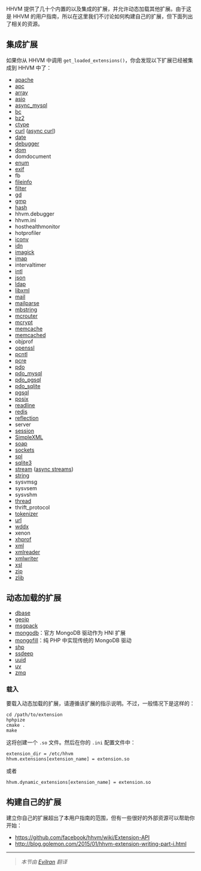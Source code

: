 HHVM 提供了几十个内置的以及集成的扩展，并允许动态加载其他扩展。由于这是 HHVM 的用户指南，所以在这里我们不讨论如何构建自己的扩展，但下面列出了相关的资源。


## 集成扩展

如果你从 HHVM 中调用 `get_loaded_extensions()`，你会发现以下扩展已经被集成到 HHVM 中了：

* [apache](http://php.net/manual/en/book.apache.php)
* [apc](http://php.net/manual/en/book.apc.php)
* [array](http://php.net/manual/en/book.array.php)
* [asio](/hack/asynchronous-operations/utility-functions)
* [async_mysql](/hack/asynchronous-operations/extensions#mysql)
* [bc](http://php.net/manual/en/book.bc.php)
* [bz2](http://php.net/manual/en/book.bzip2.php)
* [ctype](http://php.net/manual/en/book.ctype.php)
* [curl](http://php.net/manual/en/book.curl.php) ([async curl](/hack/asynchronous-operations/extensions#curl))
* [date](http://php.net/manual/en/book.date.php)
* [debugger](http://php.net/manual/en/book.debugger.php)
* [dom](http://php.net/manual/en/book.dom.php)
* domdocument
* [enum](/hack/built-in-types/enumerated-types)
* [exif](http://php.net/manual/en/book.exif.php)
* fb
* [fileinfo](http://php.net/manual/en/book.fileinfo.php)
* [filter](http://php.net/manual/en/book.filter.php)
* [gd](http://php.net/manual/en/book.gd.php)
* [gmp](http://php.net/manual/en/book.gmp.php)
* [hash](http://php.net/manual/en/book.hash.php)
* hhvm.debugger
* hhvm.ini
* hosthealthmonitor
* hotprofiler
* [iconv](http://php.net/manual/en/book.iconv.php)
* [idn](http://php.net/manual/en/ref.intl.idn.php)
* [imagick](http://php.net/manual/en/book.imagick.php)
* [imap](http://php.net/manual/en/book.imap.php)
* intervaltimer
* [intl](http://php.net/manual/en/book.intl.php)
* [json](http://php.net/manual/en/book.json.php)
* [ldap](http://php.net/manual/en/book.ldap.php)
* [libxml](http://php.net/manual/en/book.libxml.php)
* [mail](http://php.net/manual/en/book.mail.php)
* [mailparse](http://php.net/manual/en/book.mailparse.php)
* [mbstring](http://php.net/manual/en/book.mbstring.php)
* [mcrouter](/hack/asynchronous-operations/extensions#mcrouter)
* [mcrypt](http://php.net/manual/en/book.mcrypt.php)
* [memcache](http://php.net/manual/en/book.memcache.php)
* [memcached](http://php.net/manual/en/book.memcached.php)
* objprof
* [openssl](http://php.net/manual/en/book.openssl.php)
* [pcntl](http://php.net/manual/en/book.pcntl.php)
* [pcre](http://php.net/manual/en/book.pcre.php)
* [pdo](http://php.net/manual/en/book.pdo.php)
* [pdo_mysql](http://php.net/manual/en/ref.pdo-mysql.php)
* [pdo_pgsql](http://php.net/manual/en/ref.pdo-pgsql.php)
* [pdo_sqlite](http://php.net/manual/en/ref.pdo-sqlite.php)
* [pgsql](http://php.net/manual/en/book.pgsql.php)
* [posix](http://php.net/manual/en/book.posix.php)
* [readline](http://php.net/manual/en/book.readline.php)
* [redis](https://pecl.php.net/package/redis)
* [reflection](http://php.net/manual/en/book.reflection.php)
* server
* [session](http://php.net/manual/en/book.session.php)
* [SimpleXML](http://php.net/manual/en/book.simplexml.php)
* [soap](http://php.net/manual/en/book.soap.php)
* [sockets](http://php.net/manual/en/book.sockets.php)
* [spl](http://php.net/manual/en/book.spl.php)
* [sqlite3](http://php.net/manual/en/book.sqlite.php)
* [stream](http://php.net/manual/en/book.stream.php) ([async streams](/hack/asynchronous-operations/extensions#streams))
* [string](http://php.net/manual/en/book.string.php)
* sysvmsg
* sysvsem
* sysvshm
* [thread](http://php.net/manual/en/class.thread.php)
* thrift_protocol
* [tokenizer](http://php.net/manual/en/book.tokenizer.php)
* [url](http://php.net/manual/en/book.url.php)
* [wddx](http://php.net/manual/en/book.wddx.php)
* xenon
* [xhprof](http://php.net/manual/en/book.xhprof.php)
* [xml](http://php.net/manual/en/book.xml.php)
* [xmlreader](http://php.net/manual/en/book.xmlreader.php)
* [xmlwriter](http://php.net/manual/en/book.xmlwriter.php)
* [xsl](http://php.net/manual/en/book.xsl.php)
* [zip](http://php.net/manual/en/book.zip.php)
* [zlib](http://php.net/manual/en/book.zlib.php)

## 动态加载的扩展

* [dbase](https://github.com/skyfms/hhvm-ext_dbase)
* [geoip](https://github.com/vipsoft/hhvm-ext-geoip)
* [msgpack](https://github.com/reeze/msgpack-hhvm)
* [mongodb](http://github.com/mongodb/mongo-hhvm-driver)：官方 MongoDB 驱动作为 HNI 扩展
* [mongofill](https://github.com/mongofill/mongofill-hhvm)：纯 PHP 中实现传统的 MongoDB 驱动
* [shp](https://github.com/skyfms/hhvm-ext_shape)
* [ssdeep](https://github.com/treffynnon/hhvm-ssdeep)
* [uuid](https://github.com/vipsoft/hhvm-ext-uuid)
* [uv](https://github.com/chobie/hhvm-uv)
* [zmq](https://github.com/Orvid/php-zmq)

### 载入

要载入动态加载的扩展，请遵循该扩展的指示说明。不过，一般情况下是这样的：

```
cd /path/to/extension
hphpize
cmake .
make
```

这将创建一个 `.so` 文件。然后在你的 `.ini` 配置文件中：

```
extension_dir = /etc/hhvm
hhvm.extensions[extension_name] = extension.so
```

或者

```
hhvm.dynamic_extensions[extension_name] = extension.so
```

## 构建自己的扩展

建立你自己的扩展超出了本用户指南的范围，但有一些很好的外部资源可以帮助你开始：

* https://github.com/facebook/hhvm/wiki/Extension-API
* http://blog.golemon.com/2015/01/hhvm-extension-writing-part-i.html

---

> *本节由 [Evilran](https://github.com/Evilran) 翻译*
